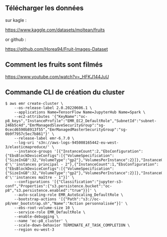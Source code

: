 ## Télécharger les données

sur kagle :

https://www.kaggle.com/datasets/moltean/fruits

or github :

https://github.com/Horea94/Fruit-Images-Dataset

## Comment les fruits sont filmés

https://www.youtube.com/watch?v=_HFKJ144JuU

## Commande CLI de création du cluster

```
$ aws emr create-cluster \
    --os-release-label 2.0.20220606.1 \
    --applications Name=TensorFlow Name=JupyterHub Name=Spark \
    --ec2-attributes '{"KeyName":"oc-p8_keys","InstanceProfile":"EMR_EC2_DefaultRole","SubnetId":"subnet-246b5c4d","EmrManagedSlaveSecurityGroup":"sg-0cecd6590b8913f55","EmrManagedMasterSecurityGroup":"sg-0b9f7957c5ec7b861"}' \
    --release-label emr-6.7.0 \
    --log-uri 's3n://aws-logs-945008165442-eu-west-3/elasticmapreduce/' \
    --instance-groups '[{"InstanceCount":2,"EbsConfiguration":{"EbsBlockDeviceConfigs":[{"VolumeSpecification":{"SizeInGB":32,"VolumeType":"gp2"},"VolumesPerInstance":2}]},"InstanceGroupType":"CORE","InstanceType":"m5.xlarge","Name":"Groupe d'\''instances principal - 2"},{"InstanceCount":1,"EbsConfiguration":{"EbsBlockDeviceConfigs":[{"VolumeSpecification":{"SizeInGB":32,"VolumeType":"gp2"},"VolumesPerInstance":2}]},"InstanceGroupType":"MASTER","InstanceType":"m5.xlarge","Name":"Groupe d'\''instances maître - 1"}]' \
    --configurations '[{"Classification":"jupyter-s3-conf","Properties":{"s3.persistence.bucket":"oc-p8","s3.persistence.enabled":"true"}}]' \
    --auto-scaling-role EMR_AutoScaling_DefaultRole \
    --bootstrap-actions '[{"Path":"s3://oc-p8/emr_bootstrap.sh","Name":"Action personnalisée"}]' \
    --ebs-root-volume-size 10 \
    --service-role EMR_DefaultRole \
    --enable-debugging \
    --name 'oc-p8_cluster' \
    --scale-down-behavior TERMINATE_AT_TASK_COMPLETION \
    --region eu-west-3
```
